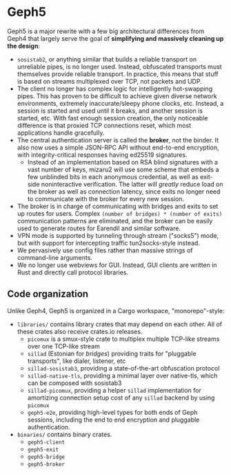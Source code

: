# Geph5

Geph5 is a major rewrite with a few big architectural differences from Geph4 that largely serve the goal of **simplifying and massively cleaning up the design**:

- `sosistab2`, or anything similar that builds a reliable transport on unreliable pipes, is no longer used. Instead, obfuscated transports must themselves provide reliable transport. In practice, this means that stuff is based on streams multiplexed over TCP, not packets and UDP.
- The client no longer has complex logic for intelligently hot-swapping pipes. This has proven to be difficult to achieve given diverse network environments, extremely inaccurate/sleepy phone clocks, etc. Instead, a session is started and used until it breaks, and another session is started, etc. With fast enough session creation, the only noticeable difference is that proxied TCP connections reset, which most applications handle gracefully.
- The central authentication server is called the **broker**, not the binder. It also now uses a simple JSON-RPC API without end-to-end encryption, with integrity-critical responses having ed25519 signatures.
  - Instead of an implementation based on RSA blind signatures with a vast number of keys, mizaru2 will use some scheme that embeds a few unblinded bits in each anonymous credential, as well as exit-side noninteractive verification. The latter will _greatly_ reduce load on the broker as well as connection latency, since exits no longer need to communicate with the broker for every new session.
- The broker is in charge of communicating with bridges and exits to set up routes for users. Complex `(number of bridges) * (number of exits)` communication patterns are eliminated, and the broker can be easily used to generate routes for Earendil and similar software.
- VPN mode is supported by tunneling through stream ("socks5") mode, but with support for intercepting traffic tun2socks-style instead.
- We pervasively use config files rather than massive strings of command-line arguments.
- We no longer use webviews for GUI. Instead, GUI clients are written in Rust and directly call protocol libraries.

## Code organization

Unlike Geph4, Geph5 is organized in a Cargo workspace, "monorepo"-style:

- `libraries/` contains library crates that may depend on each other. All of these crates also receive crates.io releases.
  - `picomux` is a smux-style crate to multiplex multiple TCP-like streams over one TCP-like stream
  - `sillad` (Estonian for _bridges_) providing traits for "pluggable transports", like dialer, listener, etc
  - `sillad-sosistab3`, providing a state-of-the-art obfuscation protocol
  - `sillad-native-tls`, providing a minimal layer over native-tls, which can be composed with sosistab3
  - `sillad-picomux`, providing a helper `sillad` implementation for amortizing connection setup cost of any `sillad` backend by using `picomux`
  - `geph5-e2e`, providing high-level types for both ends of Geph sessions, including the end to end encryption and pluggable authentication.
- `binaries/` contains binary crates.
  - `geph5-client`
  - `geph5-exit`
  - `geph5-bridge`
  - `geph5-broker`
